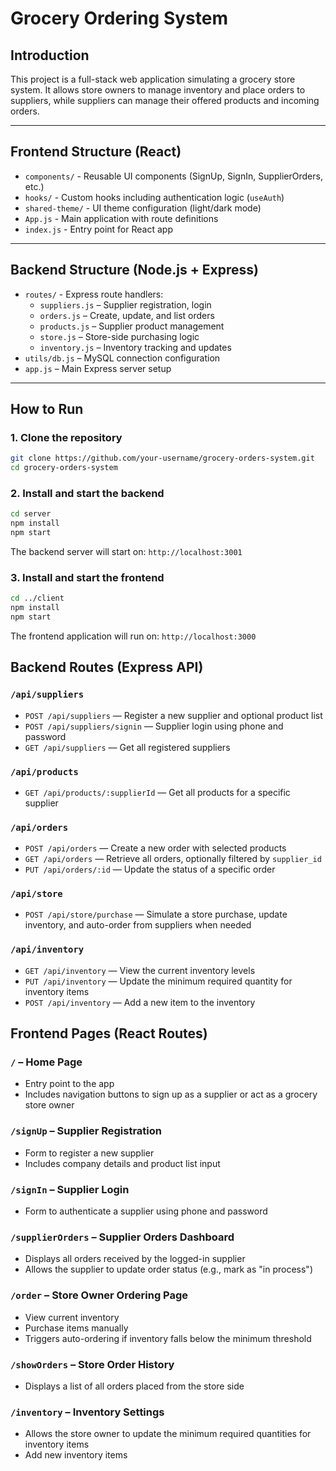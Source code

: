 # Grocery Ordering System

## Introduction

This project is a full-stack web application simulating a grocery store system. It allows store owners to manage inventory and place orders to suppliers, while suppliers can manage their offered products and incoming orders.

---

## Frontend Structure (React)

- `components/` - Reusable UI components (SignUp, SignIn, SupplierOrders, etc.)
- `hooks/` - Custom hooks including authentication logic (`useAuth`)
- `shared-theme/` - UI theme configuration (light/dark mode)
- `App.js` - Main application with route definitions
- `index.js` - Entry point for React app

---

## Backend Structure (Node.js + Express)

- `routes/` - Express route handlers:
  - `suppliers.js` – Supplier registration, login
  - `orders.js` – Create, update, and list orders
  - `products.js` – Supplier product management
  - `store.js` – Store-side purchasing logic
  - `inventory.js` – Inventory tracking and updates
- `utils/db.js` – MySQL connection configuration
- `app.js` – Main Express server setup

---

## How to Run

### 1. Clone the repository
```bash
git clone https://github.com/your-username/grocery-orders-system.git
cd grocery-orders-system
```

### 2. Install and start the backend
```bash
cd server
npm install
npm start
```
The backend server will start on: `http://localhost:3001`

### 3. Install and start the frontend
```bash
cd ../client
npm install
npm start
```
The frontend application will run on: `http://localhost:3000`

## Backend Routes (Express API)

### `/api/suppliers`
- `POST /api/suppliers` — Register a new supplier and optional product list
- `POST /api/suppliers/signin` — Supplier login using phone and password
- `GET /api/suppliers` — Get all registered suppliers

### `/api/products`
- `GET /api/products/:supplierId` — Get all products for a specific supplier

### `/api/orders`
- `POST /api/orders` — Create a new order with selected products
- `GET /api/orders` — Retrieve all orders, optionally filtered by `supplier_id`
- `PUT /api/orders/:id` — Update the status of a specific order

### `/api/store`
- `POST /api/store/purchase` — Simulate a store purchase, update inventory, and auto-order from suppliers when needed

### `/api/inventory`
- `GET /api/inventory` — View the current inventory levels
- `PUT /api/inventory` — Update the minimum required quantity for inventory items
- `POST /api/inventory` — Add a new item to the inventory

## Frontend Pages (React Routes)

### `/` – Home Page
- Entry point to the app
- Includes navigation buttons to sign up as a supplier or act as a grocery store owner

### `/signUp` – Supplier Registration
- Form to register a new supplier
- Includes company details and product list input

### `/signIn` – Supplier Login
- Form to authenticate a supplier using phone and password

### `/supplierOrders` – Supplier Orders Dashboard
- Displays all orders received by the logged-in supplier
- Allows the supplier to update order status (e.g., mark as "in process")

### `/order` – Store Owner Ordering Page
- View current inventory
- Purchase items manually
- Triggers auto-ordering if inventory falls below the minimum threshold

### `/showOrders` – Store Order History
- Displays a list of all orders placed from the store side

### `/inventory` – Inventory Settings
- Allows the store owner to update the minimum required quantities for inventory items
- Add new inventory items

